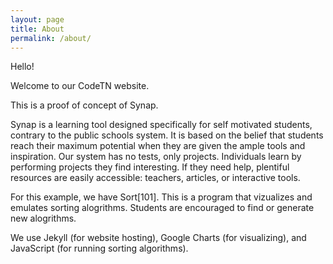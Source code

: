 ```yaml
---
layout: page
title: About
permalink: /about/
---
```


Hello!

Welcome to our CodeTN website.

This is a proof of concept of Synap.

Synap is a learning tool designed specifically for self motivated students, contrary to the public schools system. It is based on the belief that students reach their maximum potential when they are given the ample tools and inspiration. Our system has no tests, only projects. Individuals learn by performing projects they find interesting. If they need help, plentiful resources are easily accessible: teachers, articles, or interactive tools.

For this example, we have Sort[101]. This is a program that vizualizes and emulates sorting alogrithms. Students are encouraged to find or generate new alogrithms.

We use Jekyll (for website hosting), Google Charts (for visualizing), and JavaScript (for running sorting algorithms).


